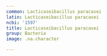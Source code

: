 ```yaml
---
common: Lacticaseibacillus paracasei
latin: Lacticaseibacillus paracasei
ncbi: '1597'
title: Lacticaseibacillus paracasei
group: Bacteria
image: .na.character

---
```

